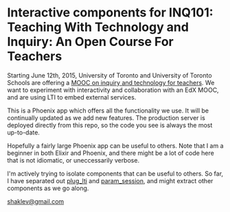 # Interactive components for INQ101: Teaching With Technology and Inquiry: An Open Course For Teachers

Starting June 12th, 2015, University of Toronto and University of Toronto Schools are offering a [MOOC on inquiry and technology for teachers](https://www.edx.org/course/teaching-technology-inquiry-open-course-university-torontox-inq101x). We want to experiment with interactivity and collaboration with an EdX MOOC, and are using LTI to embed external services. 

This is a Phoenix app which offers all the functionality we use. It will be continually updated as we add new features. The production server is deployed directly from this repo, so the code you see is always the most up-to-date. 

Hopefully a fairly large Phoenix app can be useful to others. Note that I am a beginner in both Elixir and Phoenix, and there might be a lot of code here that is not idiomatic, or uneccessarily verbose. 

I'm actively trying to isolate components that can be useful to others. So far, I have separated out [plug_lti](https://github.com/houshuang/plug_lti) and [param_session](https://github.com/houshuang/param_session), and might extract other components as we go along.

shaklev@gmail.com
